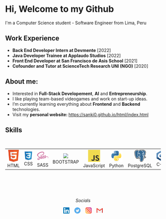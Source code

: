 # Hi, Welcome to my Github
  I'm a Computer Science student - Software Engineer from Lima, Peru <br>
  
## Work Experience 
- **Back End Developer Intern at Devmente** [2022]
- **Java Developer Trainee at Applaudo Studios** [2022]
- **Front End Developer at San Francisco de Asis School** [2021]
- **Cofounder and Tutor at ScienceTech Research UNI (NGO)** [2020]

## About me:
- Interested in <b>Full-Stack Developement</b>, <b>AI</b> and <b>Entrepreneurship</b>.
- I like playing team-based videogames and work on start-up ideas.
- I’m currently learning everything about **Frontend** and **Backend** technologies.
- Visit my <b> personal website: </b> https://sanki0.github.io/html/index.html

## Skills
<br>
<table>
  <tr>
    <td align="center" width="96">
      <a>
        <img src="./assets/html.svg" width="40"/>
      </a>
      <br>HTML
    </td>
    <td align="center" width="96">
      <a>
        <img src="./assets/css.svg" width="40"/>
      </a>
      <br>CSS
    </td>
    <td align="center" width="96">
      <a>
        <img src="./assets/sass.svg" width="40"/>
      </a>
      <br>SASS
    </td>
    <td align="center" width="96">
      <a>
        <img src="./assets/bootstrap.svg" width="40"/>
      </a>
      <br>BOOTSTRAP
    </td>
    <td align="center" width="96">
      <a>
        <img src="./assets/javascript.svg" width="40"/>
      </a>
      <br>JavaScript
    </td>
     <td align="center" width="96">
      <a>
        <img src="./assets/python.svg" width="40"/>
      </a>
      <br>Python
    </td>
    <td align="center" width="96">
      <a>
        <img src="./assets/postgresql.svg" width="40"/>
      </a>
      <br>PostgreSQL
    </td>
    <td align="center" width="96">
      <a>
        <img src="./assets/c++.svg" width="40"/>
      </a>
      <br>C++
    </td>
    <td align="center" width="96">
      <a>
        <img src="./assets/git.svg" width="40"/>
      </a>
      <br>Git
    </td>
  </tr>
</table>
<br>

##
<br>
<p align="center"=><i>Socials</i></p>
 <p align="center">
  <a href="https://www.linkedin.com/in/sebastian-ferreyra-4a0a47201/"><img alt="LinkedIn" title="LinkedIn" src="./assets/linkedin.svg" width=20px" /></a>&nbsp;&nbsp;&nbsp;
  <a href="https://twitter.com/SebasFC14"><img alt="Twitter" title="Twitter" src="./assets/twitter.svg" width=20px/></a>&nbsp;&nbsp;&nbsp;
  <a href="https://www.instagram.com/iamsanki0/"><img alt="Instagram" title="Instagram" src="./assets/instagram.svg" width=20px/></a>&nbsp;&nbsp;&nbsp;
   <a href="mailto:sebas_elias_999@hotmail.com"><img alt="mail" title="mail" src="./assets/gmail.svg" width=20px/></a>
</p>
<br>
